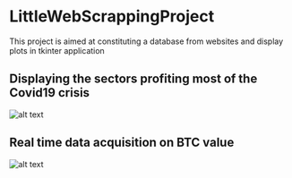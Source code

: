 # LittleWebScrappingProject
This project is aimed at constituting a database from websites and display plots in tkinter application

## Displaying the sectors profiting most of the Covid19 crisis
![alt text](https://github.com/Tpierga/2IWebScrappingProject/blob/master/photo02.png?raw=true)


## Real time data acquisition on BTC value
![alt text](https://github.com/Tpierga/2IWebScrappingProject/blob/master/photo04.png?raw=true)
